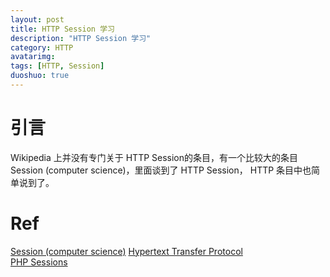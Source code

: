 ```yaml
---
layout: post
title: HTTP Session 学习
description: "HTTP Session 学习"
category: HTTP
avatarimg: 
tags: [HTTP, Session]
duoshuo: true
---
```


# 引言
Wikipedia 上并没有专门关于 HTTP Session的条目，有一个比较大的条目 Session (computer science)，里面谈到了 HTTP Session，
HTTP 条目中也简单说到了。

# Ref
[Session (computer science)](https://en.wikipedia.org/wiki/Session_(computer_science))  
[Hypertext Transfer Protocol](https://en.wikipedia.org/wiki/Hypertext_Transfer_Protocol#HTTP_session)  
[PHP Sessions](http://w3school.com.cn/php/php_sessions.asp)  

